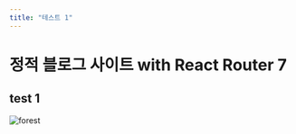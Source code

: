 ```yaml
---
title: "테스트 1"
---
```


# 정적 블로그 사이트 with React Router 7

## test 1

![forest](../../../assets/images/forest.jpg)
